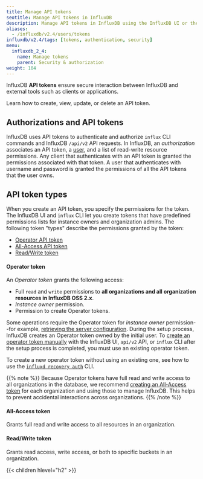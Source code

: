 ```yaml
---
title: Manage API tokens
seotitle: Manage API tokens in InfluxDB
description: Manage API tokens in InfluxDB using the InfluxDB UI or the influx CLI.
aliases:
  - /influxdb/v2.4/users/tokens
influxdb/v2.4/tags: [tokens, authentication, security]
menu:
  influxdb_2_4:
    name: Manage tokens
    parent: Security & authorization
weight: 104
---
```


InfluxDB **API tokens** ensure secure interaction between InfluxDB and external tools such as clients or applications.

Learn how to create, view, update, or delete an API token.

## Authorizations and API tokens

InfluxDB uses API tokens to authenticate and authorize `influx` CLI commands
and InfluxDB `/api/v2` API requests.
In InfluxDB, an _authorization_ associates an API token, a [user](influxdb/v2.4/reference/glossary/#user), and a list of read-write resource permissions.
Any client that authenticates with an API token is granted the permissions associated
with that token.
A user that authenticates with username and password is granted the permissions
of all the API tokens that the user owns.
## API token types

When you create an API token, you specify the permissions for the token.
The InfluxDB UI and `influx` CLI let you create tokens that have
predefined permissions lists for instance owners and organization admins.
The following token "types" describe the permissions granted by the token:

- [Operator API token](#operator-token)
- [All-Access API token](#all-access-token)
- [Read/Write token](#readwrite-token)

#### Operator token

An _Operator token_ grants the following access:

- Full `read` and `write` permissions to **all organizations and all organization resources in InfluxDB OSS 2.x**.
- _Instance owner_ permission.
- Permission to create Operator tokens.

Some operations require the Operator token for _instance owner_ permission--for example, [retrieving the server configuration](/influxdb/v2.4/reference/config-options/).
During the setup process, InfluxDB creates an Operator token owned by the initial user.
To [create an operator token manually](/influxdb/v2.4/security/tokens/create-token/) with the InfluxDB UI, `api/v2` API, or `influx` CLI after the setup process is completed, you must use an existing operator token.

To create a new operator token without using an existing one, see how to use the [`influxd recovery auth`](/influxdb/v2.4/reference/cli/influxd/recovery/auth/) CLI.

{{% note %}}
Because Operator tokens have full read and write access to all organizations in the database,
we recommend [creating an All-Access token](/influxdb/v2.4/security/tokens/create-token/)
for each organization and using those to manage InfluxDB.
This helps to prevent accidental interactions across organizations.
{{% /note %}}

#### All-Access token
Grants full read and write access to all resources in an organization.

#### Read/Write token
Grants read access, write access, or both to specific buckets in an organization.

{{< children hlevel="h2" >}}

